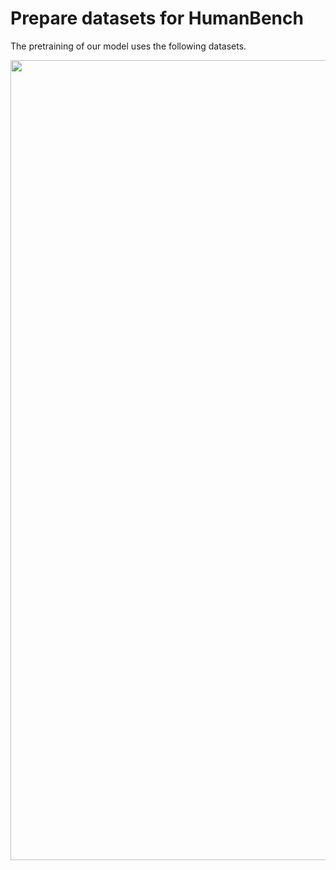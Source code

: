 # Prepare datasets for HumanBench

The pretraining of our model uses the following datasets.

<image src="asset/teaser.png" width="1280px" />
